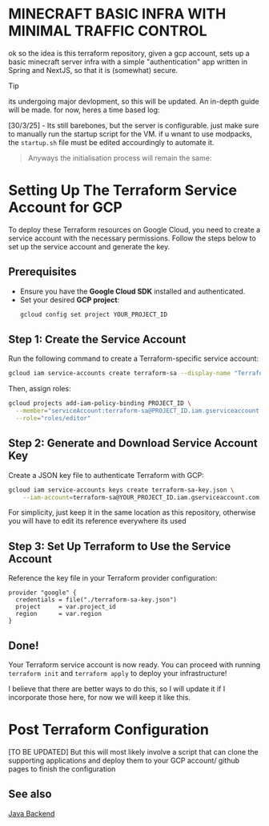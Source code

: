# MINECRAFT BASIC INFRA WITH MINIMAL TRAFFIC CONTROL

ok so the idea is this terraform repository, given a gcp account, sets up
a basic minecraft server infra with a simple "authentication" app written in Spring and NextJS, so that it is (somewhat) secure.

> [!TIP]
>
> its undergoing major devlopment, so this will be updated. An in-depth guide will be made. for now, heres a time based log:

[30/3/25] - Its still barebones, but the server is configurable. just make sure to manually run the startup script for the VM. if u wnant to use modpacks, the `startup.sh` file must be edited accourdingly to automate it.

> Anyways the initialisation process will remain the same:

# Setting Up The Terraform Service Account for GCP

To deploy these Terraform resources on Google Cloud, you need to create a service account with the necessary permissions. Follow the steps below to set up the service account and generate the key.

## Prerequisites

- Ensure you have the **Google Cloud SDK** installed and authenticated.
- Set your desired **GCP project**:
  ```sh
  gcloud config set project YOUR_PROJECT_ID
  ```

## Step 1: Create the Service Account

Run the following command to create a Terraform-specific service account:

```sh
gcloud iam service-accounts create terraform-sa --display-name "Terraform Service Account"
```

Then, assign roles:

```sh
gcloud projects add-iam-policy-binding PROJECT_ID \
  --member="serviceAccount:terraform-sa@PROJECT_ID.iam.gserviceaccount.com" \
  --role="roles/editor"

```

## Step 2: Generate and Download Service Account Key

Create a JSON key file to authenticate Terraform with GCP:

```sh
gcloud iam service-accounts keys create terraform-sa-key.json \
    --iam-account=terraform-sa@YOUR_PROJECT_ID.iam.gserviceaccount.com
```

For simplicity, just keep it in the same location as this repository, otherwise you will have to edit its reference everywhere its used

## Step 3: Set Up Terraform to Use the Service Account

Reference the key file in your Terraform provider configuration:

```hcl
provider "google" {
  credentials = file("./terraform-sa-key.json")
  project     = var.project_id
  region      = var.region
}
```

## Done!

Your Terraform service account is now ready. You can proceed with running `terraform init` and `terraform apply` to deploy your infrastructure!

I believe that there are better ways to do this, so I will update it if I incorporate those here, for now we will keep it like this.

# Post Terraform Configuration

[TO BE UPDATED] But this will most likely involve a script that can clone the supporting applications and deploy them to your GCP account/ github pages to finish the configuration


## See also

[Java Backend](https://github.com/apparentlyarhm/validator-gcp-java)